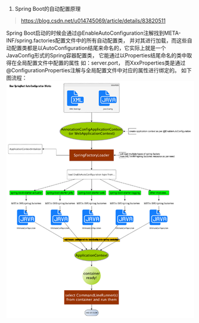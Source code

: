 1. Spring Boot的自动配置原理
> https://blog.csdn.net/u014745069/article/details/83820511

 Spring Boot启动的时候会通过@EnableAutoConfiguration注解找到META-INF/spring.factories配置文件中的所有自动配置类，
并对其进行加载，而这些自动配置类都是以AutoConfiguration结尾来命名的，它实际上就是一个JavaConfig形式的Spring容器配置类，
它能通过以Properties结尾命名的类中取得在全局配置文件中配置的属性 如：server.port，
而XxxProperties类是通过@ConfigurationProperties注解与全局配置文件中对应的属性进行绑定的。
如下图流程：
<img src="img\how-spring-boot-autoconfigure-works.png" style="zoom:90%;" />